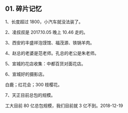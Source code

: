 ## 01. 碎片记忆

1、长度超过 1800，小汽车就没法装了。

2、凌叔叔是 2017.10.05 晚上 10.46 走的。

3、西安的丰盛祥泡馍馆、福茂源、铁锅羊肉。

4、赵总的老婆是范老师。孔总的老公是朱老师。

5、宣城的花店收集：中都百货对面花店。

6、宣城好的摄影店。

白鹿；红花会；300 枝樱花。

7、天正目前总包的规模。

工大目前 80 亿总包规模，我们目前就 3 亿不到。2018-12-19


